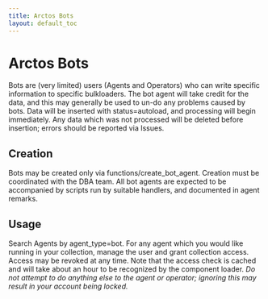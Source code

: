 ```yaml
---
title: Arctos Bots
layout: default_toc
---
```


# Arctos Bots

Bots are (very limited) users (Agents and Operators) who can write specific information to specific bulkloaders. The bot agent will take credit for the data, and this may generally be used to un-do any problems caused by bots. Data will be inserted with status=autoload, and processing will begin immediately. Any data which was not processed will be deleted before insertion; errors should be reported via Issues.

## Creation

Bots may be created only via functions/create_bot_agent. Creation must be coordinated with the DBA team. All bot agents are expected to be accompanied by scripts run by suitable handlers, and documented in agent remarks.

## Usage

Search Agents by agent_type=bot. For any agent which you would like running in your collection, manage the user and grant collection access. Access may be revoked at any time. Note that the access check is cached and will take about an hour to be recognized by the component loader. *Do not attempt to do anything else to the agent or operator; ignoring this may result in your account being locked.*
